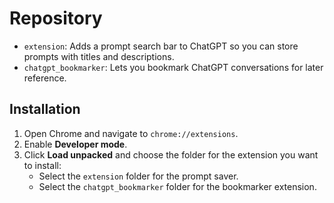 # Repository


- `extension`: Adds a prompt search bar to ChatGPT so you can store prompts with titles and descriptions.
- `chatgpt_bookmarker`: Lets you bookmark ChatGPT conversations for later reference.

## Installation

1. Open Chrome and navigate to `chrome://extensions`.
2. Enable **Developer mode**.
3. Click **Load unpacked** and choose the folder for the extension you want to install:
   - Select the `extension` folder for the prompt saver.
   - Select the `chatgpt_bookmarker` folder for the bookmarker extension.


